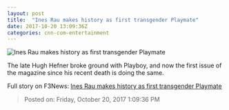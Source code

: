 ```yaml
---
layout: post
title:  "Ines Rau makes history as first transgender Playmate"
date: 2017-10-20 13:09:36Z
categories: cnn-com-entertainment
---
```


![Ines Rau makes history as first transgender Playmate](http://cdn.cnn.com/cnnnext/dam/assets/171020073035-ines-rau-super-tease.jpg)

The late Hugh Hefner broke ground with Playboy, and now the first issue of the magazine since his recent death is doing the same.


Full story on F3News: [Ines Rau makes history as first transgender Playmate](http://www.f3nws.com/n/KEC2VE)

> Posted on: Friday, October 20, 2017 1:09:36 PM
